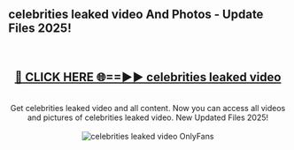 <h2>celebrities leaked video And Photos - Update Files 2025!</h2>
<br>
<div align="center">
<h2><a href="https://linkcuts.com/hfmhzwbr" rel="nofollow">🔴 CLICK HERE 🌐==►► celebrities leaked video</a></h2>
<br>
Get celebrities leaked video and all content. Now you can access all videos and pictures of celebrities leaked video. New Updated Files 2025!
<br>
<br>
<a href="https://linkcuts.com/hfmhzwbr" rel="nofollow" data-target="animated-image.originalLink"><img src="https://i.ibb.co.com/WyWwxjT/player-gif2.gif" alt="celebrities leaked video OnlyFans" style="max-width: 100%; display: inline-block;" data-target="animated-image.originalImage"></a>
</div>
<br>